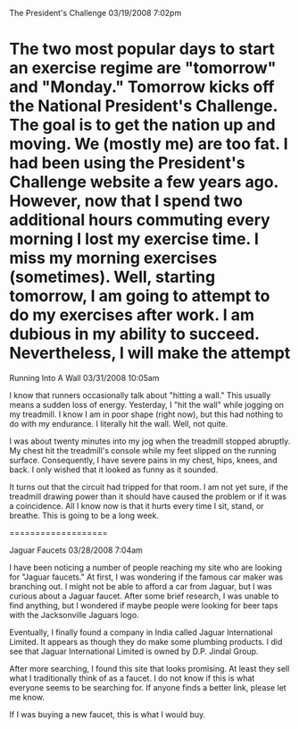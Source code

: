 The President's Challenge
03/19/2008 7:02pm

The two most popular days to start an exercise regime are "tomorrow" and "Monday." Tomorrow kicks off the National President's Challenge. The goal is to get the nation up and moving. We (mostly me) are too fat. I had been using the President's Challenge website a few years ago. However, now that I spend two additional hours commuting every morning I lost my exercise time. I miss my morning exercises (sometimes). Well, starting tomorrow, I am going to attempt to do my exercises after work. I am dubious in my ability to succeed. Nevertheless, I will make the attempt
===================

Running Into A Wall
03/31/2008 10:05am

I know that runners occasionally talk about "hitting a wall." This usually means a sudden loss of energy. Yesterday, I "hit the wall" while jogging on my treadmill. I know I am in poor shape (right now), but this had nothing to do with my endurance. I literally hit the wall. Well, not quite.

I was about twenty minutes into my jog when the treadmill stopped abruptly. My chest hit the treadmill's console while my feet slipped on the running surface. Consequently, I have severe pains in my chest, hips, knees, and back. I only wished that it looked as funny as it sounded.

It turns out that the circuit had tripped for that room. I am not yet sure, if the treadmill drawing power than it should have caused the problem or if it was a coincidence. All I know now is that it hurts every time I sit, stand, or breathe. This is going to be a long week.

===================



Jaguar Faucets
03/28/2008 7:04am

I have been noticing a number of people reaching my site who are looking for "Jaguar faucets." At first, I was wondering if the famous car maker was branching out. I might not be able to afford a car from Jaguar, but I was curious about a Jaguar faucet. After some brief research, I was unable to find anything, but I wondered if maybe people were looking for beer taps with the Jacksonville Jaguars logo.

Eventually, I finally found a company in India called Jaguar International Limited. It appears as though they do make some plumbing products. I did see that Jaguar International Limited is owned by D.P. Jindal Group.

After more searching, I found this site that looks promising. At least they sell what I traditionally think of as a faucet. I do not know if this is what everyone seems to be searching for. If anyone finds a better link, please let me know.

If I was buying a new faucet, this is what I would buy.

